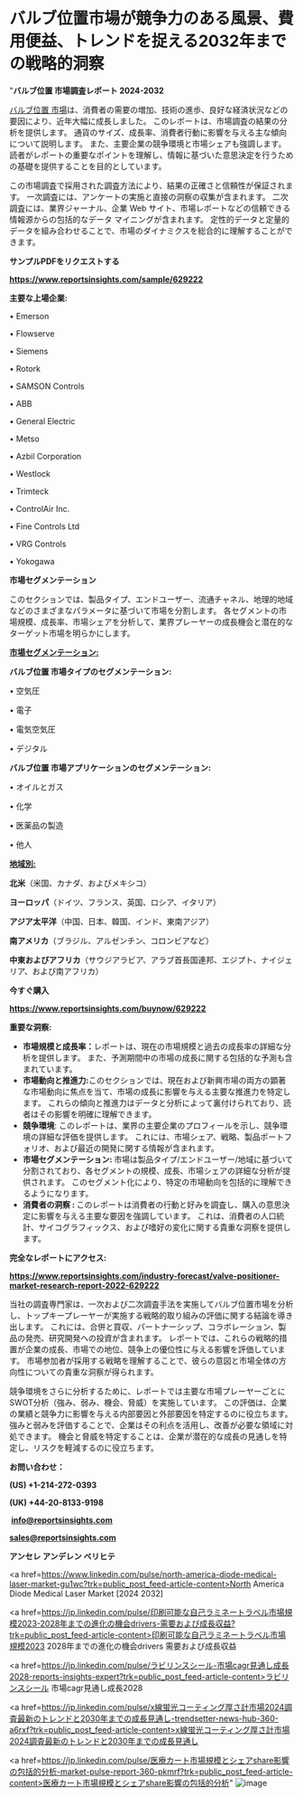 # バルブ位置市場が競争力のある風景、費用便益、トレンドを捉える2032年までの戦略的洞察

"<strong>バルブ位置 市場調査レポート 2024-2032</strong>

<a href=https://www.reportsinsights.com/sample/629222>バルブ位置 市場</a>は、消費者の需要の増加、技術の進歩、良好な経済状況などの要因により、近年大幅に成長しました。 このレポートは、市場調査の結果の分析を提供します。 通貨のサイズ、成長率、消費者行動に影響を与える主な傾向について説明します。 また、主要企業の競争環境と市場シェアも強調します。 読者がレポートの重要なポイントを理解し、情報に基づいた意思決定を行うための基礎を提供することを目的としています。

この市場調査で採用された調査方法により、結果の正確さと信頼性が保証されます。 一次調査には、アンケートの実施と直接の洞察の収集が含まれます。 二次調査には、業界ジャーナル、企業 Web サイト、市場レポートなどの信頼できる情報源からの包括的なデータ マイニングが含まれます。 定性的データと定量的データを組み合わせることで、市場のダイナミクスを総合的に理解することができます。

<strong><b>サンプルPDFをリクエストする</b></strong>

<a href=https://www.reportsinsights.com/sample/629222><strong><u>https://www.reportsinsights.com/sample/629222</u></strong></a>

<strong>主要な上場企業:</strong>

• Emerson

• Flowserve

• Siemens

• Rotork

• SAMSON Controls

• ABB

• General Electric

• Metso

• Azbil Corporation

• Westlock

• Trimteck

• ControlAir Inc.

• Fine Controls Ltd

• VRG Controls

• Yokogawa

<strong>市場セグメンテーション</strong>

このセクションでは、製品タイプ、エンドユーザー、流通チャネル、地理的地域などのさまざまなパラメータに基づいて市場を分割します。 各セグメントの市場規模、成長率、市場シェアを分析して、業界プレーヤーの成長機会と潜在的なターゲット市場を明らかにします。

<strong><u>市場セグメンテーション</u></strong><strong><u>:</u></strong>

<strong>バルブ位置 市場タイプのセグメンテーション:</strong>

• 空気圧

• 電子

• 電気空気圧

• デジタル

<strong>バルブ位置 市場アプリケーションのセグメンテーション:</strong>

• オイルとガス

• 化学

• 医薬品の製造

• 他人

<strong><u>地域別</u></strong><strong><u>:</u></strong>

<strong>北米</strong>（米国、カナダ、およびメキシコ）

<strong>ヨーロッパ</strong>（ドイツ、フランス、英国、ロシア、イタリア）

<strong>アジア太平洋</strong>（中国、日本、韓国、インド、東南アジア）

<strong>南アメリカ</strong>（ブラジル、アルゼンチン、コロンビアなど）

<strong>中東およびアフリカ</strong>（サウジアラビア、アラブ首長国連邦、エジプト、ナイジェリア、および南アフリカ）

<strong>今すぐ購入</strong>

<a href=https://www.reportsinsights.com/buynow/629222><strong><u>https://www.reportsinsights.com/buynow/629222</u></strong></a>

<strong>重要な洞察:</strong>
<ul>
  <li><strong>市場規模と成長率：</strong>レポートは、現在の市場規模と過去の成長率の詳細な分析を提供します。 また、予測期間中の市場の成長に関する包括的な予測も含まれています。</li>
  <li><strong>市場動向と推進力:</strong>このセクションでは、現在および新興市場の両方の顕著な市場動向に焦点を当て、市場の成長に影響を与える主要な推進力を特定します。 これらの傾向と推進力はデータと分析によって裏付けられており、読者はその影響を明確に理解できます。</li>
  <li><strong>競争環境</strong>: このレポートは、業界の主要企業のプロフィールを示し、競争環境の詳細な評価を提供します。 これには、市場シェア、戦略、製品ポートフォリオ、および最近の開発に関する情報が含まれます。</li>
  <li><strong>市場セグメンテーション: </strong>市場は製品タイプ/エンドユーザー/地域に基づいて分割されており、各セグメントの規模、成長、市場シェアの詳細な分析が提供されます。 このセグメント化により、特定の市場動向を包括的に理解できるようになります。</li>
  <li><strong>消費者の洞察 : </strong>このレポートは消費者の行動と好みを調査し、購入の意思決定に影響を与える主要な要因を強調しています。 これは、消費者の人口統計、サイコグラフィックス、および嗜好の変化に関する貴重な洞察を提供します。</li>
</ul>
<strong>完全なレポートにアクセス:</strong>

<a href=https://www.reportsinsights.com/industry-forecast/valve-positioner-market-research-report-2022-629222><strong><u><b>https://www.reportsinsights.com/industry-forecast/valve-positioner-market-research-report-2022-629222</b></u></strong></a>

当社の調査専門家は、一次および二次調査手法を実施してバルブ位置市場を分析し、トップキープレーヤーが実施する戦略的取り組みの評価に関する結論を導き出します。 これには、合併と買収、パートナーシップ、コラボレーション、製品の発売、研究開発への投資が含まれます。 レポートでは、これらの戦略的措置が企業の成長、市場での地位、競争上の優位性に与える影響を評価しています。 市場参加者が採用する戦略を理解することで、彼らの意図と市場全体の方向性についての貴重な洞察が得られます。

競争環境をさらに分析するために、レポートでは主要な市場プレーヤーごとにSWOT分析（強み、弱み、機会、脅威）を実施しています。 この評価は、企業の業績と競争力に影響を与える内部要因と外部要因を特定するのに役立ちます。 強みと弱みを評価することで、企業はその利点を活用し、改善が必要な領域に対処できます。 機会と脅威を特定することは、企業が潜在的な成長の見通しを特定し、リスクを軽減するのに役立ちます。

<strong>お問い合わせ：</strong>

<strong>(US) +1-214-272-0393</strong>

<strong>(UK) +44-20-8133-9198</strong>

<strong> </strong><a href=info@reportsinsights.com><strong><u>info@reportsinsights.com</u></strong></a>

<a href=sales@reportsinsights.com><strong><u>sales@reportsinsights.com</u></strong></a>

<strong>アンセレ アンデレン ベリヒテ</strong>

<a href=https://www.linkedin.com/pulse/north-america-diode-medical-laser-market-gu1wc?trk=public_post_feed-article-content>North America Diode Medical Laser Market [2024 2032]</a>

<a href=https://jp.linkedin.com/pulse/印刷可能な自己ラミネートラベル市場規模2023-2028年までの進化の機会drivers-需要および成長収益?trk=public_post_feed-article-content>印刷可能な自己ラミネートラベル市場規模2023 2028年までの進化の機会drivers 需要および成長収益</a>

<a href=https://jp.linkedin.com/pulse/ラビリンスシール-市場cagr見通し成長2028-reports-insights-expert?trk=public_post_feed-article-content>ラビリンスシール 市場cagr見通し成長2028</a>

<a href=https://jp.linkedin.com/pulse/x線蛍光コーティング厚さ計市場2024調査最新のトレンドと2030年までの成長見通し-trendsetter-news-hub-360-a6rxf?trk=public_post_feed-article-content>x線蛍光コーティング厚さ計市場2024調査最新のトレンドと2030年までの成長見通し</a>

<a href=https://jp.linkedin.com/pulse/医療カート市場規模とシェアshare影響の包括的分析-market-pulse-report-360-pkmrf?trk=public_post_feed-article-content>医療カート市場規模とシェアshare影響の包括的分析</a>"
![image](https://github.com/gayatrid12/RIResearchmarket/assets/158473851/b95c08cf-8eb5-4707-a0ec-a2ae6a2128e5)
